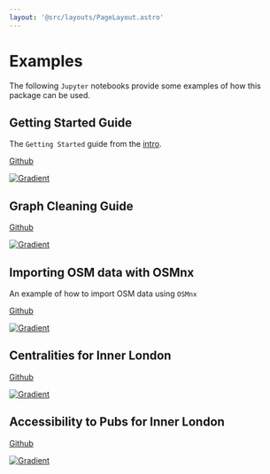 ```yaml
---
layout: '@src/layouts/PageLayout.astro'
---
```


# Examples

The following `Jupyter` notebooks provide some examples of how this package can be used.

## Getting Started Guide

The `Getting Started` guide from the [intro](/intro/).

[Github](https://github.com/benchmark-urbanism/cityseer-api/blob/master/demos/getting_started.ipynb)

[![Gradient](https://assets.paperspace.io/img/gradient-badge.svg)](https://console.paperspace.com/github/cityseer/cityseer/blob/master/demos/getting_started.ipynb)

## Graph Cleaning Guide

[Github](https://github.com/benchmark-urbanism/cityseer-api/blob/master/demos/graph_cleaning.ipynb)

[![Gradient](https://assets.paperspace.io/img/gradient-badge.svg)](https://console.paperspace.com/github/cityseer/cityseer/blob/master/demos/graph_cleaning.ipynb)

## Importing OSM data with OSMnx

An example of how to import OSM data using `OSMnx`

[Github](https://github.com/benchmark-urbanism/cityseer-api/blob/master/demos/osm_to_cityseer.ipynb)

[![Gradient](https://assets.paperspace.io/img/gradient-badge.svg)](https://console.paperspace.com/github/cityseer/cityseer/blob/master/demos/osm_to_cityseer.ipynb)

## Centralities for Inner London

[Github](https://github.com/benchmark-urbanism/cityseer-api/blob/master/demos/london_centrality.ipynb)

[![Gradient](https://assets.paperspace.io/img/gradient-badge.svg)](https://console.paperspace.com/github/cityseer/cityseer/blob/master/demos/london_centrality.ipynb)

## Accessibility to Pubs for Inner London

[Github](https://github.com/benchmark-urbanism/cityseer-api/blob/master/demos/london_pubs.ipynb)

[![Gradient](https://assets.paperspace.io/img/gradient-badge.svg)](https://console.paperspace.com/github/cityseer/cityseer/blob/master/demos/london_pubs.ipynb)

